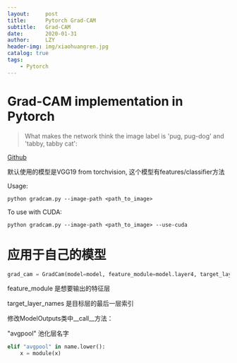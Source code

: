 ```yaml
---
layout:     post
title:      Pytorch Grad-CAM
subtitle:   Grad-CAM
date:       2020-01-31
author:     LZY
header-img: img/xiaohuangren.jpg
catalog: true
tags:
    - Pytorch
---
```


# Grad-CAM implementation in Pytorch

> What makes the network think the image label is 'pug, pug-dog' and 'tabby, tabby cat':

[Github](https://github.com/jacobgil/pytorch-grad-cam)


默认使用的模型是VGG19 from torchvision, 这个模型有features/classifier方法

Usage: 

```
python gradcam.py --image-path <path_to_image>
```

To use with CUDA:

```
python gradcam.py --image-path <path_to_image> --use-cuda
```

# 应用于自己的模型

```python
grad_cam = GradCam(model=model, feature_module=model.layer4, target_layer_names=["2"], use_cuda=args.use_cuda)
```

feature_module 是想要输出的特征层

target_layer_names 是目标层的最后一层索引

修改ModelOutputs类中__call__方法：

"avgpool" 池化层名字

```python
elif "avgpool" in name.lower():
    x = module(x)
```